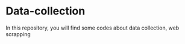 # Data-collection
In this repository, you will find some codes about data collection, web scrapping
